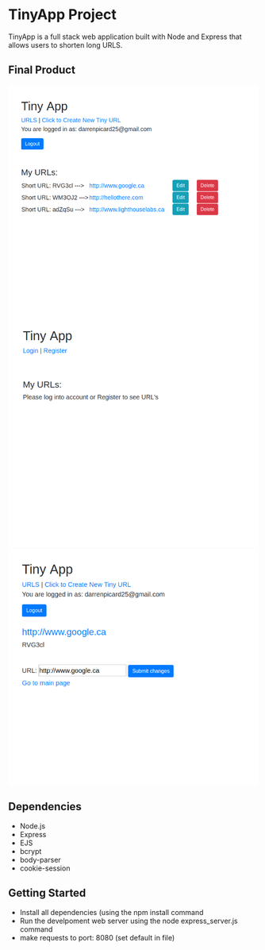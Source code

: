 # TinyApp Project

TinyApp is a full stack web application built with Node and Express that allows users to shorten long URLS.

## Final Product

!["Image of home page logged in"](https://github.com/darrenpicard25/tinyApp_Project/blob/master/docs/urls_home_loggedin.png?raw=true)
!["Image of home page logged out"](https://github.com/darrenpicard25/tinyApp_Project/blob/master/docs/urls_home_logout.png?raw=true)
!["Image of URL editing page"](https://github.com/darrenpicard25/tinyApp_Project/blob/master/docs/urls_edit.png?raw=true)

## Dependencies

- Node.js
- Express
- EJS
- bcrypt
- body-parser
- cookie-session

## Getting Started

- Install all dependencies (using the npm install command
- Run the develpoment web server using the node express_server.js command
- make requests to port: 8080 (set default in file)